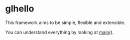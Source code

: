 # glhello

This framework aims to be simple, flexible and extensible.

You can understand everything by looking at [main()](https://github.com/mskr/glhello/blob/master/main.cpp#L69).
